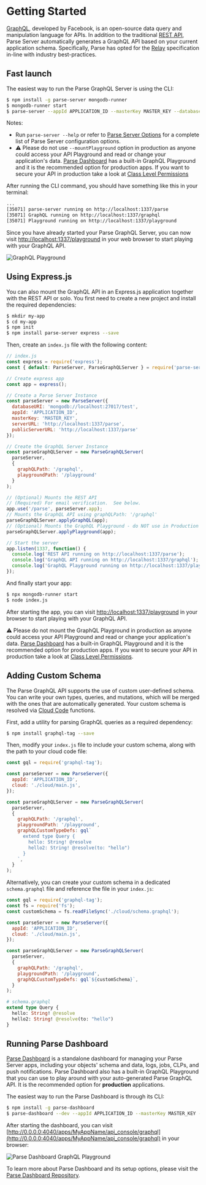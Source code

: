 # Getting Started

[GraphQL](https://graphql.org/), developed by Facebook, is an open-source data query and manipulation language for APIs. In addition to the traditional [REST API](/rest/guide/), Parse Server automatically generates a GraphQL API based on your current application schema. Specifically, Parse has opted for the [Relay](https://relay.dev/docs/en/introduction-to-relay) specification in-line with industry best-practices.

## Fast launch
The easiest way to run the Parse GraphQL Server is using the CLI:

```bash
$ npm install -g parse-server mongodb-runner
$ mongodb-runner start
$ parse-server --appId APPLICATION_ID --masterKey MASTER_KEY --databaseURI mongodb://localhost/test --mountGraphQL --mountPlayground
```

Notes:
* Run `parse-server --help` or refer to [Parse Server Options](https://parseplatform.org/parse-server/api/master/ParseServerOptions.html) for a complete list of Parse Server configuration options.
* ⚠️ Please do not use `--mountPlayground` option in production as anyone could access your API Playground and read or change your application's data. [Parse Dashboard](#running-parse-dashboard) has a built-in GraphQL Playground and it is the recommended option for production apps. If you want to secure your API in production take a look at [Class Level Permissions](/js/guide/#class-level-permissions)

After running the CLI command, you should have something like this in your terminal:

```sh
...
[35071] parse-server running on http://localhost:1337/parse
[35071] GraphQL running on http://localhost:1337/graphql
[35071] Playground running on http://localhost:1337/playground
```

Since you have already started your Parse GraphQL Server, you can now visit [http://localhost:1337/playground](http://localhost:1337/playground) in your web browser to start playing with your GraphQL API.

<img alt="GraphQL Playground" data-echo="{{ '/assets/images/graphql/graphql-playground.png' | prepend: site.baseurl }}"/>

## Using Express.js

You can also mount the GraphQL API in an Express.js application together with the REST API or solo. You first need to create a new project and install the required dependencies:

```sh
$ mkdir my-app
$ cd my-app
$ npm init
$ npm install parse-server express --save
```

Then, create an `index.js` file with the following content:

```js
// index.js
const express = require('express');
const { default: ParseServer, ParseGraphQLServer } = require('parse-server');

// Create express app
const app = express();

// Create a Parse Server Instance
const parseServer = new ParseServer({
  databaseURI: 'mongodb://localhost:27017/test',
  appId: 'APPLICATION_ID',
  masterKey: 'MASTER_KEY',
  serverURL: 'http://localhost:1337/parse',
  publicServerURL: 'http://localhost:1337/parse'
});

// Create the GraphQL Server Instance
const parseGraphQLServer = new ParseGraphQLServer(
  parseServer,
  {
    graphQLPath: '/graphql',
    playgroundPath: '/playground'
  }
);

// (Optional) Mounts the REST API
// (Required) For email verification.  See below.
app.use('/parse', parseServer.app);
// Mounts the GraphQL API using graphQLPath: '/graphql'
parseGraphQLServer.applyGraphQL(app);
// (Optional) Mounts the GraphQL Playground - do NOT use in Production
parseGraphQLServer.applyPlayground(app);

// Start the server
app.listen(1337, function() {
  console.log('REST API running on http://localhost:1337/parse');
  console.log('GraphQL API running on http://localhost:1337/graphql');
  console.log('GraphQL Playground running on http://localhost:1337/playground');
});
```

And finally start your app:

```sh
$ npx mongodb-runner start
$ node index.js
```

After starting the app, you can visit [http://localhost:1337/playground](http://localhost:1337/playground) in your browser to start playing with your GraphQL API.

⚠️ Please do not mount the GraphQL Playground in production as anyone could access your API Playground and read or change your application's data. [Parse Dashboard](#running-parse-dashboard) has a built-in GraphQL Playground and it is the recommended option for production apps. If you want to secure your API in production take a look at [Class Level Permissions](/js/guide/#class-level-permissions).

## Adding Custom Schema

The Parse GraphQL API supports the use of custom user-defined schema. You can write your own types, queries, and mutations, which will be merged with the ones that are automatically generated. Your custom schema is resolved via [Cloud Code](#cloud-code-resolvers) functions.

First, add a utility for parsing GraphQL queries as a required dependency:

```sh
$ npm install graphql-tag --save
```

Then, modify your `index.js` file to include your custom schema, along with the path to your cloud code file:

```js
const gql = require('graphql-tag');

const parseServer = new ParseServer({
  appId: 'APPLICATION_ID',
  cloud: './cloud/main.js',
});

const parseGraphQLServer = new ParseGraphQLServer(
  parseServer,
  {
    graphQLPath: '/graphql',
    playgroundPath: '/playground',
    graphQLCustomTypeDefs: gql`
      extend type Query {
        hello: String! @resolve
        hello2: String! @resolve(to: "hello")
      }
    `,
  }
);
```

Alternatively, you can create your custom schema in a dedicated `schema.graphql` file and reference the file in your `index.js`:

```js
const gql = require('graphql-tag');
const fs = require('fs');
const customSchema = fs.readFileSync('./cloud/schema.graphql');

const parseServer = new ParseServer({
  appId: 'APPLICATION_ID',
  cloud: './cloud/main.js',
});

const parseGraphQLServer = new ParseGraphQLServer(
  parseServer,
  {
    graphQLPath: '/graphql',
    playgroundPath: '/playground',
    graphQLCustomTypeDefs: gql`${customSchema}`,
  }
);
```

```graphql
# schema.graphql
extend type Query {
  hello: String! @resolve
  hello2: String! @resolve(to: "hello")
}
```

## Running Parse Dashboard

[Parse Dashboard](https://github.com/parse-community/parse-dashboard) is a standalone dashboard for managing your Parse Server apps, including your objects' schema and data, logs, jobs, CLPs, and push notifications. Parse Dashboard also has a built-in GraphQL Playground that you can use to play around with your auto-generated Parse GraphQL API. It is the recommended option for **production** applications.

The easiest way to run the Parse Dashboard is through its CLI:

```sh
$ npm install -g parse-dashboard
$ parse-dashboard --dev --appId APPLICATION_ID --masterKey MASTER_KEY --serverURL "http://localhost:1337/parse" --graphQLServerURL "http://localhost:1337/graphql" --appName MyAppName
```

After starting the dashboard, you can visit [http://0.0.0.0:4040/apps/MyAppName/api_console/graphql](http://0.0.0.0:4040/apps/MyAppName/api_console/graphql) in your browser:

<img alt="Parse Dashboard GraphQL Playground" data-echo="{{ '/assets/images/graphql/dashboard-graphql-playground.png' | prepend: site.baseurl }}"/>

To learn more about Parse Dashboard and its setup options, please visit the [Parse Dashboard Repository](https://github.com/parse-community/parse-dashboard).
